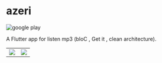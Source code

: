 # azeri

![google play](https://play.google.com/store/apps/details?id=ir.vahidmohammadisan.azeri)

A Flutter app for listen mp3 (bloC , Get it , clean architecture).


|     |      |
|------------|-------------|
| <img src="I1.png"> | <img src="I2.png"> | 
